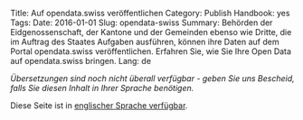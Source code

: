 Title: Auf opendata.swiss veröffentlichen
Category: Publish
Handbook: yes
Tags:
Date: 2016-01-01
Slug: opendata-swiss
Summary: Behörden der Eidgenossenschaft, der Kantone und der Gemeinden ebenso wie Dritte, die im Auftrag des Staates Aufgaben ausführen, können ihre Daten auf dem Portal opendata.swiss veröffentlichen. Erfahren Sie, wie Sie Ihre Open Data auf opendata.swiss bringen.
Lang: de



<em>Übersetzungen sind noch nicht überall verfügbar - geben Sie uns Bescheid, falls Sie diesen Inhalt in Ihrer Sprache benötigen.</em>

Diese Seite ist in [englischer Sprache verfügbar](/en/publish/opendata-swiss).
